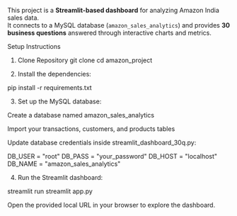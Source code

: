 This project is a **Streamlit-based dashboard** for analyzing Amazon India sales data.  
It connects to a MySQL database (`amazon_sales_analytics`) and provides **30 business questions** answered through interactive charts and metrics.

Setup Instructions

1. Clone Repository
git clone 
cd amazon_project

2. Install the dependencies:

pip install -r requirements.txt


3. Set up the MySQL database:

Create a database named amazon_sales_analytics

Import your transactions, customers, and products tables

Update database credentials inside streamlit_dashboard_30q.py:

DB_USER = "root"
DB_PASS = "your_password"
DB_HOST = "localhost"
DB_NAME = "amazon_sales_analytics"


4. Run the Streamlit dashboard:

streamlit run streamlit app.py

Open the provided local URL in your browser to explore the dashboard.